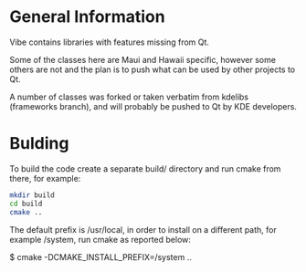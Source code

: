 General Information
===================

Vibe contains libraries with features missing from Qt.

Some of the classes here are Maui and Hawaii specific, however some others are not
and the plan is to push what can be used by other projects to Qt.

A number of classes was forked or taken verbatim from kdelibs (frameworks branch),
and will probably be pushed to Qt by KDE developers.

Bulding
=======

To build the code create a separate build/ directory and run cmake from there,
for example:

```sh
mkdir build
cd build
cmake ..
```

The default prefix is /usr/local, in order to install on a different path, for
example /system, run cmake as reported below:

$ cmake -DCMAKE_INSTALL_PREFIX=/system ..
